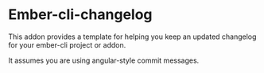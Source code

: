 # Ember-cli-changelog

This addon provides a template for helping you keep an updated changelog
for your ember-cli project or addon.

It assumes you are using angular-style commit messages.
